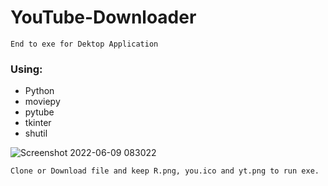 # YouTube-Downloader
```
End to exe for Dektop Application
```
### Using: 
- Python 
- moviepy
- pytube
- tkinter
- shutil

![Screenshot 2022-06-09 083022](https://user-images.githubusercontent.com/67859818/172755346-b5b2b070-3717-477b-9572-1f42297875dd.jpg)
```
Clone or Download file and keep R.png, you.ico and yt.png to run exe.
```
